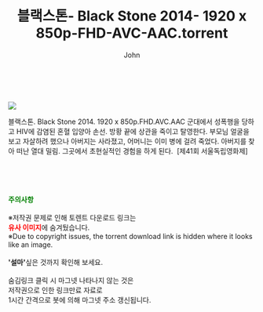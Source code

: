 ﻿---
layout: post
title:  "    블랙스톤- Black Stone 2014- 1920 x 850p-FHD-AVC-AAC.torrent"
author: John
categories: [ 영화 ]
tags: [  ]
image: https://torrentrj56.com/uploadfile/full/7e4042f445cd16ee2e361ebffa9b9b421646c79e.jpg 
description: "    블랙스톤- Black Stone 2014- 1920 x 850p-FHD-AVC-AAC torrent 정보 공유"
toc: true
toc_sticky: true
---

<br>
<p><img src="https://torrentrj56.com/uploadfile/full/7e4042f445cd16ee2e361ebffa9b9b421646c79e.jpg"/></p>
 블랙스톤. Black Stone 2014. 1920 x 850p.FHD.AVC.AAC 군대에서 성폭행을 당하고 HIV에 감염된 혼혈 입양아 손선. 방황 끝에 상관을 죽이고 탈영한다. 부모님 얼굴을 보고 자살하려 했으나 아버지는 사라졌고, 어머니는 이미 병에 걸려 죽었다. 아버지를 찾아 떠난 열대 밀림. 그곳에서 초현실적인 경험을 하게 된다.  [제41회 서울독립영화제] 
    
<br><br><br>
<p data-ke-size="size16"><b><span style="color: green;">주의사항</span></b><br /><br />※저작권 문제로 인해 토렌트 다운로드 링크는<br /><b><span style="color: red;">유사 이미지</span></b>에 숨겨뒀습니다.<br />※Due to copyright issues, the torrent download link is hidden where it looks like an image.<br /><br /><b>'설마'</b>싶은 것까지 확인해 보세요.<br /><br />숨김링크 클릭 시 마그넷 나타나지 않는 것은<br />저작권으로 인한 링크만료 자료로<br />1시간 간격으로 봇에 의해 마그넷 주소 갱신됩니다.</p>
